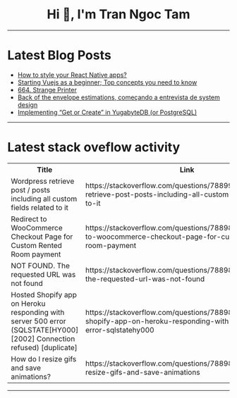 <h1 align="center">Hi 👋, I'm Tran Ngoc Tam</h1>

---

# Latest Blog Posts 
<!-- BLOG-POST-LIST:START -->
- [How to style your React Native apps?](https://dev.to/hellonehha/how-to-style-your-react-native-apps-4bb0)
- [Starting Vuejs as a beginner; Top concepts you need to know](https://dev.to/pluri45/starting-vuejs-as-a-beginner-top-concepts-you-need-to-know-9ib)
- [664. Strange Printer](https://dev.to/mdarifulhaque/664-strange-printer-2mpj)
- [Back of the envelope estimations, começando a entrevista de system design](https://dev.to/erick_tmr/back-of-the-envelope-estimations-comecando-a-entrevista-de-system-design-5cc0)
- [Implementing “Get or Create” in YugabyteDB &lpar;or PostgreSQL&rpar;](https://dev.to/yugabyte/implementing-get-or-create-in-yugabytedb-or-postgresql-1p3e)
<!-- BLOG-POST-LIST:END -->

---

# Latest stack oveflow activity
<table>
  <tr><th>Title</th><th>Link</th></tr>
  <!-- STACKOVERFLOW:START --><tr><td>Wordpress retrieve post / posts including all custom fields related to it</td><td>https://stackoverflow.com/questions/78899113/wordpress-retrieve-post-posts-including-all-custom-fields-related-to-it</td></tr><tr><td>Redirect to WooCommerce Checkout Page for Custom Rented Room payment</td><td>https://stackoverflow.com/questions/78898634/redirect-to-woocommerce-checkout-page-for-custom-rented-room-payment</td></tr><tr><td>NOT FOUND. The requested URL was not found</td><td>https://stackoverflow.com/questions/78898536/not-found-the-requested-url-was-not-found</td></tr><tr><td>Hosted Shopify app on Heroku responding with server 500 error &lpar;SQLSTATE[HY000] [2002] Connection refused&rpar; [duplicate]</td><td>https://stackoverflow.com/questions/78898354/hosted-shopify-app-on-heroku-responding-with-server-500-error-sqlstatehy000</td></tr><tr><td>How do I resize gifs and save animations?</td><td>https://stackoverflow.com/questions/78898292/how-do-i-resize-gifs-and-save-animations</td></tr><!-- STACKOVERFLOW:END -->
</table>

---


